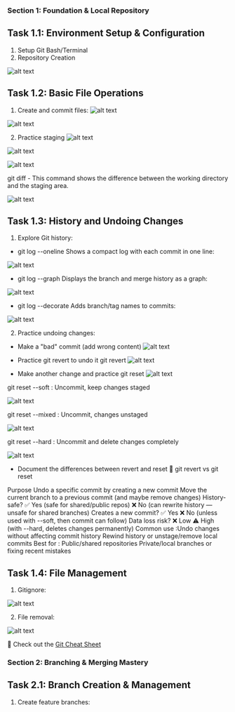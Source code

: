 ### Section 1: Foundation & Local Repository
## Task 1.1: Environment Setup & Configuration
1. Setup Git Bash/Terminal
2. Repository Creation

![alt text](image.png)

## Task 1.2: Basic File Operations
1. Create and commit files:
![alt text](image-1.png)

![alt text](image-2.png)

2. Practice staging
![alt text](image-3.png)

![alt text](image-4.png)

![alt text](image-5.png)

git diff - This command shows the difference between the working directory and the staging area.

![alt text](image-6.png)

## Task 1.3: History and Undoing Changes

1. Explore Git history:

- git log --oneline
Shows a compact log with each commit in one line:

![alt text](image-7.png)

- git log --graph
Displays the branch and merge history as a graph:

![alt text](image-8.png)

- git log --decorate
Adds branch/tag names to commits:

![alt text](image-9.png)


2. Practice undoing changes:
- Make a "bad" commit (add wrong content)
![alt text](image-12.png)

- Practice git revert to undo it
git revert <commit-hash>
![alt text](image-13.png)

- Make another change and practice git reset
![alt text](image-14.png)

git reset --soft <hash>     : Uncommit, keep changes staged

![alt text](image-15.png)

git reset --mixed <hash>	: Uncommit, changes unstaged

![alt text](image-16.png)

git reset --hard <hash>     : Uncommit and delete changes completely

![alt text](image-12.png)



- Document the differences between revert and reset
🔁 git revert                                              vs                                        git reset

Purpose	Undo a specific commit by creating a new commit	                   Move the current branch to a previous commit (and maybe remove changes)
History-safe?	✅ Yes (safe for shared/public repos)	                 ❌ No (can rewrite history — unsafe for shared branches)
Creates a new commit? ✅ Yes      	                                     ❌ No (unless used with --soft, then commit can follow)
Data loss risk?	❌ Low	                                                 ⚠️ High (with --hard, deletes changes permanently)
Common use :Undo changes without affecting commit history	               Rewind history or unstage/remove local commits
Best for :	Public/shared repositories	                                   Private/local branches or fixing recent mistakes


## Task 1.4: File Management
1. Gitignore:

![alt text](image-10.png)

2. File removal:

![alt text](image-11.png)

📄 Check out the [Git Cheat Sheet](GitCheatSheet.md)

### Section 2: Branching & Merging Mastery
## Task 2.1: Branch Creation & Management
1. Create feature branches:


